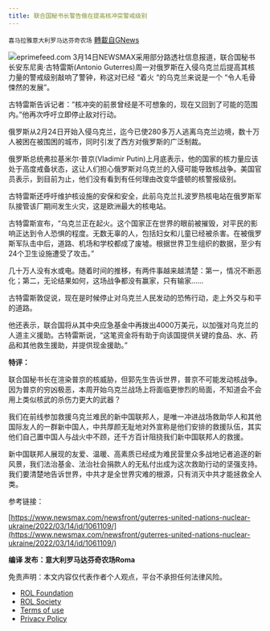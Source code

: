 ```yaml
---
title: 联合国秘书长警告俄在提高核冲突警戒级别
---
```

`喜马拉雅意大利罗马达芬奇农场` [轉載自GNews](https://gnews.org/zh-hans/2164678/)

![](https://assets.gnews.org/wp-content/uploads/2022/03/G.jpg)eprimefeed.com
3月14日NEWSMAX采用部分路透社信息报道，联合国秘书长安东尼奥·古特雷斯(Antonio Guterres)周一对俄罗斯在入侵乌克兰后提高其核力量的警戒级别敲响了警钟，称这对已经 “着火 “的乌克兰来说是一个 “令人毛骨悚然的发展”。

古特雷斯告诉记者：”核冲突的前景曾经是不可想象的，现在又回到了可能的范围内。”他再次呼吁立即停止敌对行动。

俄罗斯从2月24日开始入侵乌克兰，迄今已使280多万人逃离乌克兰边境，数十万人被困在被围困的城市，同时引发了西方对俄罗斯的广泛制裁。

俄罗斯总统弗拉基米尔·普京(Vladimir Putin)上月底表示，他的国家的核力量应该处于高度戒备状态，这让人们担心俄罗斯对乌克兰的入侵可能导致核战争。美国官员表示，到目前为止，他们没有看到有任何理由改变华盛顿的核警报级别。

古特雷斯还呼吁维护核设施的安保和安全，此前乌克兰扎波罗热核电站在俄罗斯军队接管该厂期间发生火灾，这是欧洲最大的核电站。

古特雷斯宣布，“乌克兰正在起火。这个国家正在世界的眼前被摧毁，对平民的影响正达到令人恐惧的程度。无数无辜的人，包括妇女和儿童已经被杀害。在被俄罗斯军队击中后，道路、机场和学校都成了废墟。根据世界卫生组织的数据，至少有24个卫生设施遭受了攻击。”

几十万人没有水或电。随着时间的推移，有两件事越来越清楚：第一，情况不断恶化；第二，无论结果如何，这场战争都没有赢家，只有输家……

古特雷斯敦促说，现在是时候停止对乌克兰人民发动的恐怖行动，走上外交与和平的道路。

他还表示，联合国将从其中央应急基金中再拨出4000万美元，以加强对乌克兰的人道主义援助。古特雷斯说，“这笔资金将有助于向该国提供关键的食品、水、药品和其他救生援助，并提供现金援助。”

**特评：**

联合国秘书长在渲染普京的核威胁，但郭先生告诉世界，普京不可能发动核战争。因为普京的穷凶极恶，本周开始乌克兰战场上将面临更惨烈的局面，不知道会不会用上类似核武的杀伤力更大的武器？

我们在前线参加救援乌克兰难民的新中国联邦人，是唯一冲进战场救助华人和其他国际友人的一群新中国人，中共厚颜无耻地对外宣称是他们安排的救援队伍，其实他们自己置中国人与战火中不顾，还千方百计阻挠我们新中国联邦人的救援。

新中国联邦人展现的友爱、温暖、高素质已经成为难民营里众多战地记者追逐的新风景，我们法治基金、法治社会捐款人的无私付出成为这次救助行动的坚强支持。我们要清楚地告诉世界，中共才是全世界灾难的根源，只有消灭中共才能拯救全人类。

参考链接：

[https://www.newsmax.com/newsfront/guterres-united-nations-nuclear-ukraine/2022/03/14/id/1061109/](https://www.newsmax.com/newsfront/guterres-united-nations-nuclear-ukraine/2022/03/14/id/1061109/)

**编译 发布：意大利罗马达芬奇农场Roma**

 

免责声明：本文内容仅代表作者个人观点，平台不承担任何法律风险。

- [ROL Foundation](https://rolfoundation.org/)
- [ROL Society](https://rolsociety.org/)
- [Terms of use](https://gnews.org/terms-of-use-3/)
- [Privacy Policy](https://gnews.org/privacy-policy/)
